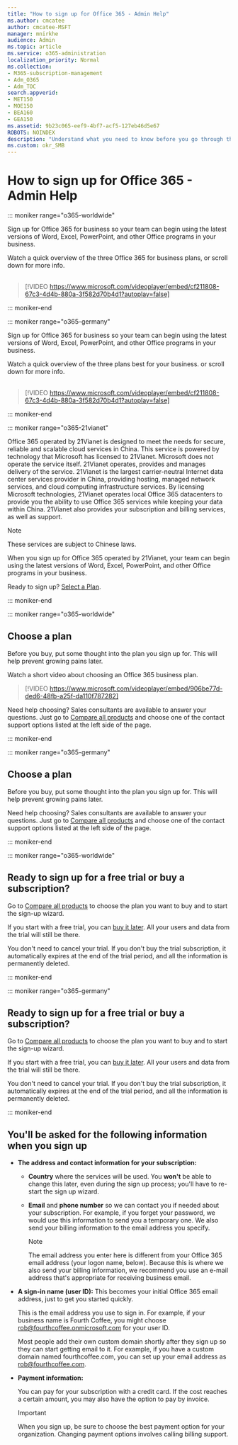 ```yaml
---
title: "How to sign up for Office 365 - Admin Help"
ms.author: cmcatee
author: cmcatee-MSFT
manager: mnirkhe
audience: Admin
ms.topic: article
ms.service: o365-administration
localization_priority: Normal
ms.collection: 
- M365-subscription-management 
- Adm_O365
- Adm_TOC
search.appverid:
- MET150
- MOE150
- BEA160
- GEA150
ms.assetid: 9b23c065-eef9-4bf7-acf5-127eb46d5e67
ROBOTS: NOINDEX
description: "Understand what you need to know before you go through the sign up process for Office 365. "
ms.custom: okr_SMB
---
```


# How to sign up for Office 365 - Admin Help

::: moniker range="o365-worldwide"

Sign up for Office 365 for business so your team can begin using the latest versions of Word, Excel, PowerPoint, and other Office programs in your business.
  
Watch a quick overview of the three Office 365 for business plans, or scroll down for more info.
<br><br>
  
> [!VIDEO https://www.microsoft.com/videoplayer/embed/cf211808-67c3-4d4b-880a-3f582d70b4d1?autoplay=false]
  
::: moniker-end

::: moniker range="o365-germany"

Sign up for Office 365 for business so your team can begin using the latest versions of Word, Excel, PowerPoint, and other Office programs in your business.
  
Watch a quick overview of the three plans best for your business. or scroll down for more info.
<br><br>
> [!VIDEO https://www.microsoft.com/videoplayer/embed/cf211808-67c3-4d4b-880a-3f582d70b4d1?autoplay=false]
  
::: moniker-end

::: moniker range="o365-21vianet"

Office 365 operated by 21Vianet is designed to meet the needs for secure, reliable and scalable cloud services in China. This service is powered by technology that Microsoft has licensed to 21Vianet. Microsoft does not operate the service itself. 21Vianet operates, provides and manages delivery of the service. 21Vianet is the largest carrier-neutral Internet data center services provider in China, providing hosting, managed network services, and cloud computing infrastructure services. By licensing Microsoft technologies, 21Vianet operates local Office 365 datacenters to provide you the ability to use Office 365 services while keeping your data within China. 21Vianet also provides your subscription and billing services, as well as support.
  
> [!NOTE]
> These services are subject to Chinese laws. 
  
When you sign up for Office 365 operated by 21Vianet, your team can begin using the latest versions of Word, Excel, PowerPoint, and other Office programs in your business.
  
Ready to sign up? [Select a Plan](https://products.office.com/zh-cn/business/compare-office-365-for-business-plans).
  
::: moniker-end

::: moniker range="o365-worldwide"
## Choose a plan

Before you buy, put some thought into the plan you sign up for. This will help prevent growing pains later.

Watch a short video about choosing an Office 365 business plan.

> [!VIDEO https://www.microsoft.com/videoplayer/embed/906be77d-ded6-48fb-a25f-da110f787282] 

Need help choosing? Sales consultants are available to answer your questions. Just go to [Compare all products](https://products.office.com/en-us/compare-all-microsoft-office-products?tab=2) and choose one of the contact support options listed at the left side of the page. 
  
::: moniker-end

::: moniker range="o365-germany"
## Choose a plan

Before you buy, put some thought into the plan you sign up for. This will help prevent growing pains later.
  
Need help choosing? Sales consultants are available to answer your questions. Just go to [Compare all products](https://products.office.com/en-us/compare-all-microsoft-office-products?tab=2) and choose one of the contact support options listed at the left side of the page. 
  
::: moniker-end

::: moniker range="o365-worldwide"
## Ready to sign up for a free trial or buy a subscription?

Go to [Compare all products](https://products.office.com/en-us/compare-all-microsoft-office-products?tab=2) to choose the plan you want to buy and to start the sign-up wizard. 
  
If you start with a free trial, you can [buy it later](../subscriptions-and-billing/buy-a-subscription-from-your-free-trial.md). All your users and data from the trial will still be there.
  
You don't need to cancel your trial. If you don't buy the trial subscription, it automatically expires at the end of the trial period, and all the information is permanently deleted.
  
::: moniker-end

::: moniker range="o365-germany"
## Ready to sign up for a free trial or buy a subscription?

Go to [Compare all products](https://products.office.com/en-us/compare-all-microsoft-office-products?tab=2) to choose the plan you want to buy and to start the sign-up wizard. 
  
If you start with a free trial, you can [buy it later](../subscriptions-and-billing/buy-a-subscription-from-your-free-trial.md). All your users and data from the trial will still be there.
  
You don't need to cancel your trial. If you don't buy the trial subscription, it automatically expires at the end of the trial period, and all the information is permanently deleted.
  
::: moniker-end

## You'll be asked for the following information when you sign up

- **The address and contact information for your subscription:**
    
  - **Country** where the services will be used. You **won't** be able to change this later, even during the sign up process; you'll have to re-start the sign up wizard. 
    
  - **Email** and **phone number** so we can contact you if needed about your subscription. For example, if you forget your password, we would use this information to send you a temporary one. We also send your billing information to the email address you specify. 
    
    > [!NOTE]
    > The email address you enter here is different from your Office 365 email address (your logon name, below). Because this is where we also send your billing information, we recommend you use an e-mail address that's appropriate for receiving business email. 
  
- **A sign-in name (user ID):** This becomes your initial Office 365 email address, just to get you started quickly. 
    
    This is the email address you use to sign in. For example, if your business name is Fourth Coffee, you might choose rob@fourthcoffee.onmicrosoft.com for your user ID.
    
    Most people add their own custom domain shortly after they sign up so they can start getting email to it. For example, if you have a custom domain named fourthcoffee.com, you can set up your email address as rob@fourthcoffee.com.
    
- **Payment information:**
    
    You can pay for your subscription with a credit card. If the cost reaches a certain amount, you may also have the option to pay by invoice.
    
    > [!IMPORTANT]
    >  When you sign up, be sure to choose the best payment option for your organization. Changing payment options involves calling billing support. 